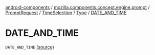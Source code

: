 [android-components](../../../../index.md) / [mozilla.components.concept.engine.prompt](../../../index.md) / [PromptRequest](../../index.md) / [TimeSelection](../index.md) / [Type](index.md) / [DATE_AND_TIME](./-d-a-t-e_-a-n-d_-t-i-m-e.md)

# DATE_AND_TIME

`DATE_AND_TIME` [(source)](https://github.com/mozilla-mobile/android-components/blob/master/components/concept/engine/src/main/java/mozilla/components/concept/engine/prompt/PromptRequest.kt#L93)